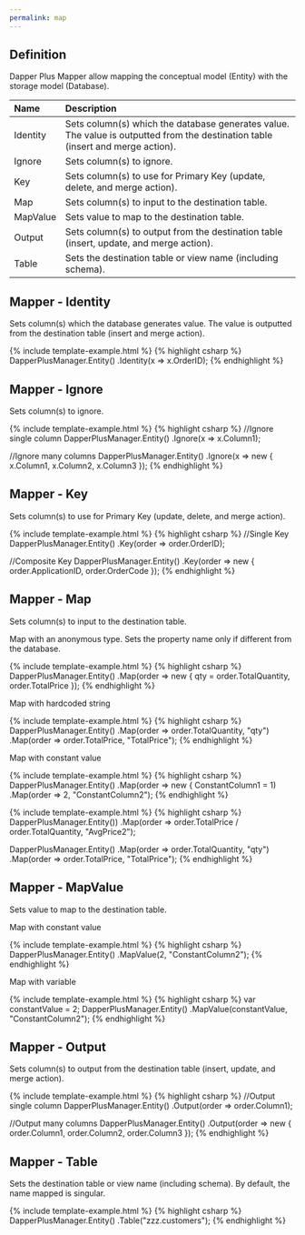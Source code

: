 ```yaml
---
permalink: map
---
```


## Definition

Dapper Plus Mapper allow mapping the conceptual model (Entity) with the storage model (Database).


| Name	   | Description |
| :--------| :-----------|
|Identity	|Sets column(s) which the database generates value. The value is outputted from the destination table (insert and merge action).|
|Ignore	  |Sets column(s) to ignore.|
|Key	  |Sets column(s) to use for Primary Key (update, delete, and merge action).|
|Map	  |Sets column(s) to input to the destination table.|
|MapValue |Sets value to map to the destination table.|
|Output	  |Sets column(s) to output from the destination table (insert, update, and merge action).|
|Table	  |Sets the destination table or view name (including schema).|

## Mapper - Identity

Sets column(s) which the database generates value. The value is outputted from the destination table (insert and merge action).

{% include template-example.html %} 
{% highlight csharp %}
DapperPlusManager.Entity<Order>()
                 .Identity(x => x.OrderID);
{% endhighlight %}

## Mapper - Ignore

Sets column(s) to ignore.

{% include template-example.html %} 
{% highlight csharp %}
//Ignore single column
DapperPlusManager.Entity<Order>()
                 .Ignore(x => x.Column1);

//Ignore many columns
DapperPlusManager.Entity<Order>()
                 .Ignore(x => new { x.Column1, x.Column2, x.Column3 });
{% endhighlight %}

## Mapper - Key

Sets column(s) to use for Primary Key (update, delete, and merge action).

{% include template-example.html %} 
{% highlight csharp %}
//Single Key
DapperPlusManager.Entity<Order>()
                 .Key(order => order.OrderID);

//Composite Key
DapperPlusManager.Entity<Order>()
                 .Key(order => new { order.ApplicationID, order.OrderCode });
{% endhighlight %}

## Mapper - Map

Sets column(s) to input to the destination table. 

Map with an anonymous type. Sets the property name only if different from the database.

{% include template-example.html %} 
{% highlight csharp %}
DapperPlusManager.Entity<Order>()
                 .Map(order => new { qty = order.TotalQuantity, order.TotalPrice });
{% endhighlight %}

Map with hardcoded string

{% include template-example.html %} 
{% highlight csharp %}
DapperPlusManager.Entity<Order>()
                 .Map(order => order.TotalQuantity, "qty")
				 .Map(order => order.TotalPrice, "TotalPrice");
{% endhighlight %}

Map with constant value

{% include template-example.html %} 
{% highlight csharp %}
DapperPlusManager.Entity<Order>()
                 .Map(order => new { ConstantColumn1 = 1)
				 .Map(order => 2, "ConstantColumn2");
{% endhighlight %}

{% include template-example.html %} 
{% highlight csharp %}
DapperPlusManager.Entity<Order>())
                 .Map(order => order.TotalPrice / order.TotalQuantity, "AvgPrice2");

DapperPlusManager.Entity<Order>()
                 .Map(order => order.TotalQuantity, "qty")
				 .Map(order => order.TotalPrice, "TotalPrice");
{% endhighlight %}

## Mapper - MapValue
Sets value to map to the destination table.

Map with constant value

{% include template-example.html %} 
{% highlight csharp %}
DapperPlusManager.Entity<Order>()
		 .MapValue(2, "ConstantColumn2");
{% endhighlight %}

Map with variable

{% include template-example.html %} 
{% highlight csharp %}
var constantValue = 2;
DapperPlusManager.Entity<Order>()
		 .MapValue(constantValue, "ConstantColumn2");
{% endhighlight %}
	
## Mapper - Output

Sets column(s) to output from the destination table (insert, update, and merge action).

{% include template-example.html %} 
{% highlight csharp %}
//Output single column
DapperPlusManager.Entity<Order>()
                 .Output(order => order.Column1);

//Output many columns
DapperPlusManager.Entity<Order>()
                 .Output(order => new { order.Column1, order.Column2, order.Column3 });
{% endhighlight %}

## Mapper - Table

Sets the destination table or view name (including schema). By default, the name mapped is singular.

{% include template-example.html %} 
{% highlight csharp %}
DapperPlusManager.Entity<Order>()
                 .Table("zzz.customers");
{% endhighlight %}
